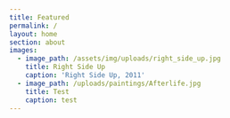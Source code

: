 ```yaml
---
title: Featured
permalink: /
layout: home
section: about
images:
  - image_path: /assets/img/uploads/right_side_up.jpg
    title: Right Side Up
    caption: 'Right Side Up, 2011'
  - image_path: /uploads/paintings/Afterlife.jpg
    title: Test
    caption: test
---
```


